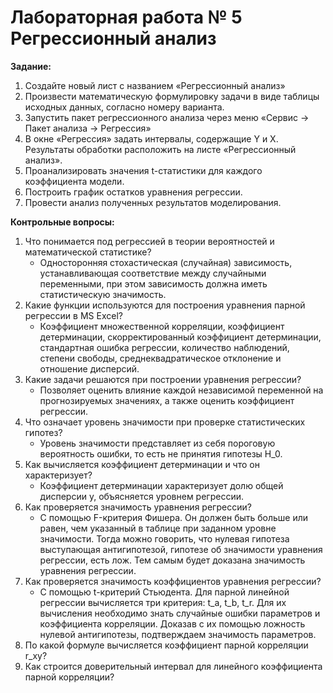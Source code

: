 # Лабораторная работа № 5 Регрессионный анализ

**Задание:**

1. Создайте новый лист с названием «Регрессионный анализ»
2. Произвести математическую формулировку задачи в виде таблицы исходных данных, согласно номеру варианта.
3. Запустить пакет регрессионного анализа через меню «Сервис → Пакет анализа → Регрессия»
4. В окне «Регрессия» задать интервалы, содержащие Y и X. Результаты обработки расположить на листе «Регрессионный
   анализ».
5. Проанализировать значения t-статистики для каждого коэффициента модели.
6. Построить график остатков уравнения регрессии.
7. Провести анализ полученных результатов моделирования.

**Контрольные вопросы:**

1. Что понимается под регрессией в теории вероятностей и математической статистике?
    - Односторонняя стохастическая (случайная) зависимость, устанавливающая соответствие между случайными переменными,
      при этом зависимость должна иметь статистическую значимость.
2. Какие функции используются для построения уравнения парной регрессии в MS Excel?
    - Коэффициент множественной корреляции, коэффициент детерминации, скорректированный коэффициент детерминации,
      стандартная ошибка регрессии, количество наблюдений, степени свободы, среднеквадратическое отклонение и отношение
      дисперсий.
3. Какие задачи решаются при построении уравнения регрессии?
    - Позволяет оценить влияние каждой независимой переменной на прогнозируемых значениях, а также оценить коэффициент
      регрессии.
4. Что означает уровень значимости при проверке статистических гипотез?
    - Уровень значимости представляет из себя пороговую вероятность ошибки, то есть не принятия гипотезы H_0.
5. Как вычисляется коэффициент детерминации и что он характеризует?
    - Коэффициент детерминации характеризует долю общей дисперсии y, объясняется уровнем регрессии.
6. Как проверяется значимость уравнения регрессии?
    - С помощью F-критерия Фишера. Он должен быть больше или равен, чем указанный в таблице при заданном уровне
      значимости. Тогда можно говорить, что нулевая гипотеза выступающая антигипотезой, гипотезе об значимости уравнения
      регрессии, есть лож. Тем самым будет доказана значимость уравнения регрессии.
7. Как проверяется значимость коэффициентов уравнения регрессии?
    - С помощью t-критерий Стьюдента. Для парной линейной регрессии вычисляется три критерия: t_a, t_b, t_r. Для их
      вычисления необходимо знать случайные ошибки параметров и коэффициента корреляции. Доказав с их помощью ложность
      нулевой антигипотезы, подтверждаем значимость параметров.
8. По какой формуле вычисляется коэффициент парной корреляции r_xy?
9. Как строится доверительный интервал для линейного коэффициента парной корреляции?